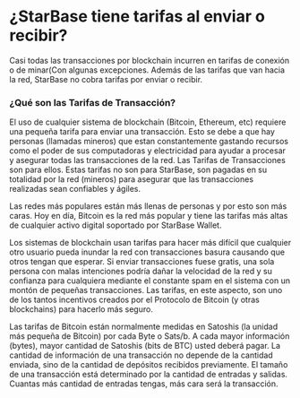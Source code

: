 # ¿StarBase tiene tarifas al enviar o recibir?

Casi todas las transacciones por blockchain incurren en tarifas de conexión o de minar(Con algunas excepciones. Además de las tarifas que van hacia la red, StarBase no cobra tarifas por enviar o recibir.

### ¿Qué son las Tarifas de Transacción?

El uso de cualquier sistema de blockchain (Bitcoin, Ethereum, etc) requiere una pequeña tarifa para enviar una transacción. Esto se debe a que hay personas (llamadas mineros) que estan constantemente gastando recursos como el poder de sus computadoras y electricidad para ayudar a procesar y asegurar todas las transacciones de la red. Las  Tarifas de Transacciones son para ellos. Estas tarifas no son para StarBase, son pagadas en su totalidad por la red (mineros) para asegurar que las transacciones realizadas sean confiables y ágiles.

Las redes más populares están más llenas de personas y por esto son más caras. Hoy en día, Bitcoin es la red más popular y tiene las tarifas más altas de cualquier activo digital soportado por StarBase Wallet.

Los sistemas de blockchain usan tarifas para hacer más difícil que cualquier otro usuario pueda inundar la red con transacciones basura causando que otros tengan que esperar. Si enviar transacciones fuese gratis, una sola persona con malas intenciones podría dañar la velocidad de la red y su confianza para cualquiera mediante el constante spam en el sistema con un montón de pequeñas transacciones. Las tarifas, en este aspecto, son uno de los tantos incentivos creados por el Protocolo de Bitcoin (y otras blockchains) para hacerlo más seguro.

Las tarifas de Bitcoin están normalmente medidas en Satoshis  (la unidad más pequeña de Bitcoin) por cada Byte o Sats/b. A cada mayor información (bytes), mayor cantidad de Satoshis (bits de BTC) usted deberá pagar. La cantidad de información de una transacción no depende de la cantidad enviada, sino de la cantidad de depósitos recibidos previamente. El tamaño de una transacción está determinado por la cantidad de entradas y salidas. Cuantas más cantidad de entradas tengas, más cara será la transacción.
